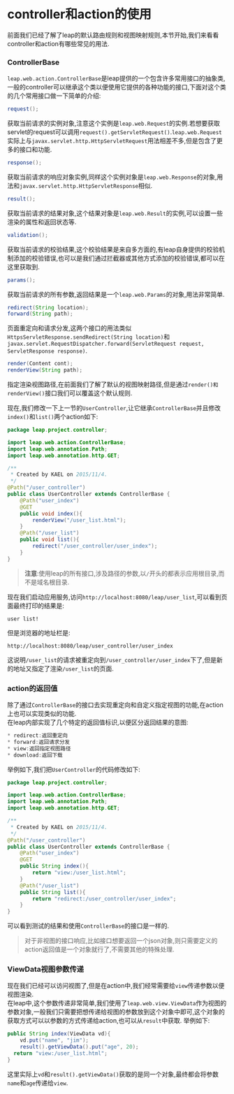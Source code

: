 # controller和action的使用

前面我们已经了解了leap的默认路由规则和视图映射规则,本节开始,我们来看看controller和action有哪些常见的用法.
### ControllerBase
`leap.web.action.ControllerBase`是leap提供的一个包含许多常用接口的抽象类,一般的controller可以继承这个类以便使用它提供的各种功能的接口,下面对这个类的几个常用接口做一下简单的介绍:

```java
request();
```
获取当前请求的实例对象,注意这个实例是`leap.web.Request`的实例.若想要获取servlet的request可以调用`request().getServletRequest()`.`leap.web.Request`实际上与`javax.servlet.http.HttpServletRequest`用法相差不多,但是包含了更多的接口和功能.
```java
response();
```
获取当前请求的响应对象实例,同样这个实例对象是`leap.web.Response`的对象,用法和`javax.servlet.http.HttpServletResponse`相似.
```java
result();
```
获取当前请求的结果对象,这个结果对象是`leap.web.Result`的实例,可以设置一些渲染的属性和返回状态等.
```java
validation();
```
获取当前请求的校验结果,这个校验结果是来自多方面的,有leap自身提供的校验机制添加的校验错误,也可以是我们通过拦截器或其他方式添加的校验错误,都可以在这里获取到.
```java
params();
```
获取当前请求的所有参数,返回结果是一个`leap.web.Params`的对象,用法非常简单.
```java
redirect(String location);
forward(String path);
```
页面重定向和请求分发,这两个接口的用法类似`HttpsServletResponse.sendRedirect(String location)`和`javax.servlet.RequestDispatcher.forward(ServletRequest request, ServletResponse response)`.
```java
render(Content cont);
renderView(String path);
```
指定渲染视图路径,在前面我们了解了默认的视图映射路径,但是通过`render()和renderView()`接口我们可以覆盖这个默认规则.

现在,我们修改一下上一节的`UserController`,让它继承`ControllerBase`并且修改`index()`和`list()`两个action如下:
```java
package leap.project.controller;

import leap.web.action.ControllerBase;
import leap.web.annotation.Path;
import leap.web.annotation.http.GET;

/**
 * Created by KAEL on 2015/11/4.
 */
@Path("/user_controller")
public class UserController extends ControllerBase {
    @Path("user_index")
    @GET
    public void index(){
        renderView("/user_list.html");
    }
    @Path("/user_list")
    public void list(){
        redirect("/user_controller/user_index");
    }
}

```
> **注意**:使用leap的所有接口,涉及路径的参数,以`/`开头的都表示应用根目录,而不是域名根目录.

现在我们启动应用服务,访问`http://localhost:8080/leap/user_list`,可以看到页面最终打印的结果是:
```
user list!
```
但是浏览器的地址栏是:
```
http://localhost:8080/leap/user_controller/user_index
```
这说明`/user_list`的请求被重定向到`/user_controller/user_index`下了,但是新的地址又指定了渲染`/user_list`的页面.

### action的返回值
除了通过`ControllerBase`的接口去实现重定向和自定义指定视图的功能,在action上也可以实现类似的功能.  
在leap内部实现了几个特定的返回值标识,以便区分返回结果的意图:
```java
* redirect:返回重定向
* forward:返回请求分发
* view:返回指定视图路径
* download:返回下载
```
举例如下,我们把`UserController`的代码修改如下:
```java
package leap.project.controller;

import leap.web.action.ControllerBase;
import leap.web.annotation.Path;
import leap.web.annotation.http.GET;

/**
 * Created by KAEL on 2015/11/4.
 */
@Path("/user_controller")
public class UserController extends ControllerBase {
    @Path("user_index")
    @GET
    public String index(){
        return "view:/user_list.html";
    }
    @Path("/user_list")
    public String list(){
        return "redirect:/user_controller/user_index";
    }
}
```
可以看到测试的结果和使用`ControllerBase`的接口是一样的.

> 对于非视图的接口响应,比如接口想要返回一个json对象,则只需要定义的action返回值是一个对象就行了,不需要其他的特殊处理.

### ViewData视图参数传递
现在我们已经可以访问视图了,但是在action中,我们经常需要给`view`传递参数以便视图渲染.  
在leap中,这个参数传递非常简单,我们使用了`leap.web.view.ViewData`作为视图的参数对象,一般我们只需要把想传递给视图的参数放到这个对象中即可,这个对象的获取方式可以以参数的方式传递给action,也可以从`result`中获取.
举例如下:
```java
public String index(ViewData vd){
	vd.put("name", "jim");
	result().getViewData().put("age", 20);
  return "view:/user_list.html";
}
```
这里实际上`vd`和`result().getViewData()`获取的是同一个对象,最终都会将参数`name`和`age`传递给`view`.
